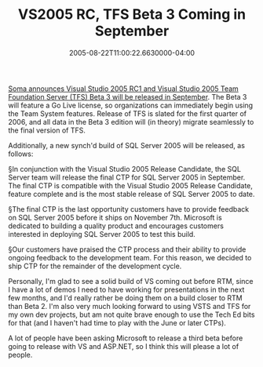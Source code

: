 ﻿---
title: VS2005 RC, TFS Beta 3 Coming in September
date: "2005-08-22T11:00:22.6630000-04:00"
description: Soma announces Visual Studio 2005 RC1 and Visual Studio 2005 Team
featuredImage: img/1909-featured.png
---

[Soma announces Visual Studio 2005 RC1 and Visual Studio 2005 Team Foundation Server (TFS) Beta 3 will be released in September](http://blogs.msdn.com/somasegar). The Beta 3 will feature a Go Live license, so organizations can immediately begin using the Team System features. Release of TFS is slated for the first quarter of 2006, and all data in the Beta 3 edition will (in theory) migrate seamlessly to the final version of TFS.

Additionally, a new synch'd build of SQL Server 2005 will be released, as follows:

§In conjunction with the Visual Studio 2005 Release Candidate, the SQL Server team will release the final CTP for SQL Server 2005 in September. The final CTP is compatible with the Visual Studio 2005 Release Candidate, feature complete and is the most stable release of SQL Server 2005 to date.

§The final CTP is the last opportunity customers have to provide feedback on SQL Server 2005 before it ships on November 7th. Microsoft is dedicated to building a quality product and encourages customers interested in deploying SQL Server 2005 to test this build.

§Our customers have praised the CTP process and their ability to provide ongoing feedback to the development team. For this reason, we decided to ship CTP for the remainder of the development cycle.

Personally, I'm glad to see a solid build of VS coming out before RTM, since I have a lot of demos I need to have working for presentations in the next few months, and I'd really rather be doing them on a build closer to RTM than Beta 2. I'm also very much looking forward to using VSTS and TFS for my own dev projects, but am not quite brave enough to use the Tech Ed bits for that (and I haven't had time to play with the June or later CTPs).

A lot of people have been asking Microsoft to release a third beta before going to release with VS and ASP.NET, so I think this will please a lot of people.

